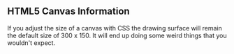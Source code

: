  ## HTML5 Canvas Information

If you adjust the size of a canvas with CSS the drawing surface will remain the
default size of 300 x 150.  It will end up doing some weird things that you
wouldn't expect.


